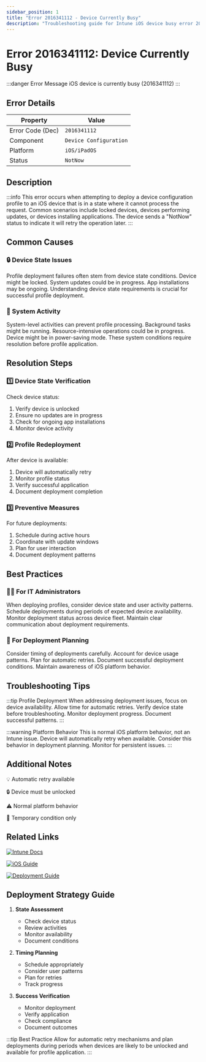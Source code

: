 ```yaml
---
sidebar_position: 1
title: "Error 2016341112 - Device Currently Busy"
description: "Troubleshooting guide for Intune iOS device busy error 2016341112 during profile deployment"
---
```


# Error 2016341112: Device Currently Busy

:::danger Error Message
iOS device is currently busy (2016341112)
:::

## Error Details

<div class="error-details">

| Property | Value |
|----------|-------|
| Error Code (Dec) | `2016341112` |
| Component | `Device Configuration` |
| Platform | `iOS/iPadOS` |
| Status | `NotNow` |

</div>

## Description

:::info
This error occurs when attempting to deploy a device configuration profile to an iOS device that is in a state where it cannot process the request. Common scenarios include locked devices, devices performing updates, or devices installing applications. The device sends a "NotNow" status to indicate it will retry the operation later.
:::

## Common Causes

<div class="card-container">
<div class="cause-card">

### 🔒 Device State Issues
Profile deployment failures often stem from device state conditions. Device might be locked. System updates could be in progress. App installations may be ongoing. Understanding device state requirements is crucial for successful profile deployment.

</div>
<div class="cause-card">

### 📱 System Activity
System-level activities can prevent profile processing. Background tasks might be running. Resource-intensive operations could be in progress. Device might be in power-saving mode. These system conditions require resolution before profile application.

</div>
</div>

## Resolution Steps

<div class="steps-container">

### 1️⃣ Device State Verification
Check device status:
1. Verify device is unlocked
2. Ensure no updates are in progress
3. Check for ongoing app installations
4. Monitor device activity

### 2️⃣ Profile Redeployment
After device is available:
1. Device will automatically retry
2. Monitor profile status
3. Verify successful application
4. Document deployment completion

### 3️⃣ Preventive Measures
For future deployments:
1. Schedule during active hours
2. Coordinate with update windows
3. Plan for user interaction
4. Document deployment patterns

</div>

## Best Practices

<div class="card-container">
<div class="practice-card">

### 👨‍💻 For IT Administrators
When deploying profiles, consider device state and user activity patterns. Schedule deployments during periods of expected device availability. Monitor deployment status across device fleet. Maintain clear communication about deployment requirements.

</div>
<div class="practice-card">

### 📱 For Deployment Planning
Consider timing of deployments carefully. Account for device usage patterns. Plan for automatic retries. Document successful deployment conditions. Maintain awareness of iOS platform behavior.

</div>
</div>

## Troubleshooting Tips

:::tip Profile Deployment
When addressing deployment issues, focus on device availability. Allow time for automatic retries. Verify device state before troubleshooting. Monitor deployment progress. Document successful patterns.
:::

:::warning Platform Behavior
This is normal iOS platform behavior, not an Intune issue. Device will automatically retry when available. Consider this behavior in deployment planning. Monitor for persistent issues.
:::

## Additional Notes

<div class="notes-container">

💡 Automatic retry available

🔒 Device must be unlocked

⚠️ Normal platform behavior

📱 Temporary condition only

</div>

## Related Links

<div class="links-container">

[![Intune Docs](https://img.shields.io/badge/Intune-Profile_Management-0078D4?style=for-the-badge&logo=microsoft)](https://docs.microsoft.com/en-us/mem/intune/configuration/device-profile-troubleshoot)

[![iOS Guide](https://img.shields.io/badge/Apple-MDM_Protocol-black?style=for-the-badge&logo=apple)](https://developer.apple.com/documentation/devicemanagement)

[![Deployment Guide](https://img.shields.io/badge/Intune-Deployment_Guide-blue?style=for-the-badge&logo=microsoft)](https://docs.microsoft.com/en-us/mem/intune/fundamentals/deployment-guide)

</div>

## Deployment Strategy Guide

1. **State Assessment**
   - Check device status
   - Review activities
   - Monitor availability
   - Document conditions

2. **Timing Planning**
   - Schedule appropriately
   - Consider user patterns
   - Plan for retries
   - Track progress

3. **Success Verification**
   - Monitor deployment
   - Verify application
   - Check compliance
   - Document outcomes

:::tip Best Practice
Allow for automatic retry mechanisms and plan deployments during periods when devices are likely to be unlocked and available for profile application.
::: 